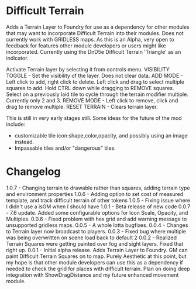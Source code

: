 # Difficult Terrain
Adds a Terrain Layer to Foundry for use as a dependency for other modules that may want to incorporate Difficult Terrain into their modules. Does not currently work with GRIDLESS maps. As this is an Alpha, very open to feedback for features other module developers or users might like incorporated. Currently using the DnD5e Difficult Terrain 'Triangle' as an indicator.

Activate Terrain layer by selecting it from controls menu. 
VISIBILITY TOGGLE - Set the visibility of the layer. Does not clear data.
ADD MODE - Left click to add, right click to delete. Left click and drag to select multiple squares to add. Hold CTRL down while dragging to REMOVE squares. Select on a previously laid tile to cycle through the terrain modifier multiple. Currently only 2 and 3.
REMOVE MODE - Left click to remove, click and drag to remove multiple.
RESET TERRAIN - Clears terrain layer.

This is still in very early stages still. Some ideas for the future of the mod include:
* customizable tile icon:shape,color,opacity, and possibly using an image instead.
* Impassable tiles and/or "dangerous" tiles. 

# Changelog
1.0.7 - Changing terrain to drawable rather than squares, adding terrain type and environment properties
1.0.6 - Adding option to set cost of measured template, and track difficult terrain of other tokens
1.0.5 - Fixing issue where I didn't use a isGM when I should have
1.0.1 - Beta release of new code
0.0.7 - 7.6 update. Added some configurable options for Icon Scale, Opacity, and Multiples.
0.0.6 - Fixed problem with hex grid and add warning message to unsupported gridless maps.
0.0.5 - A whole lotta bugfixes.
0.0.4 - Changes to Terrain layer now broadcast to players.
0.0.3 - Fixed bug where multiple was being overwritten on scene load back to default 2
0.0.2 - Realized Terrain Squares were getting painted over fog and sight layers. Fixed that right up.
0.0.1 - Initial alpha release. Adds Terrain Layer to Foundry. GM can paint Difficult Terrain Squares on to map. Purely Aesthetic at this point, but my hope is that other module developers can use this as a dependency if needed to check the grid for places with difficult terrain. Plan on doing deep integration with ShowDragDistance and my future enhanced movement module.
